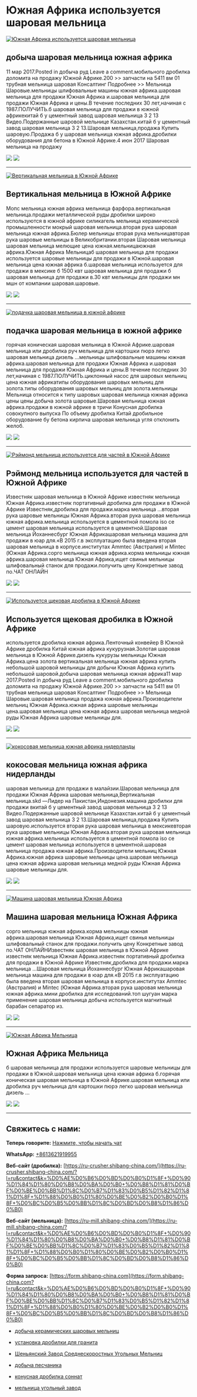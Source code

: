# Южная Африка используется шаровая мельница

<a href="https://swt.shibang-china.com/?l=ru&img&k=%D0%AE%D0%B6%D0%BD%D0%B0%D1%8F+%D0%90%D1%84%D1%80%D0%B8%D0%BA%D0%B0+%D0%B8%D1%81%D0%BF%D0%BE%D0%BB%D1%8C%D0%B7%D1%83%D0%B5%D1%82%D1%81%D1%8F+%D1%88%D0%B0%D1%80%D0%BE%D0%B2%D0%B0%D1%8F+%D0%BC%D0%B5%D0%BB%D1%8C%D0%BD%D0%B8%D1%86%D0%B0" target="_blank">![Южная Африка используется шаровая мельница](http://static.shibang-china.com/all-800x300/1503.jpg)</a>

## добыча шаровая мельница южная африка
11 мар 2017.Posted in добыча руд Leave a comment.мобильного дробилка доломита на продажу Южной Африке.200 &gt;&gt; запчасти на 5411 вм 01 трубная мельница шаровая Консалтинг Подробнее &gt;&gt; Мельница Шаровые.мельницы шлифовальные машины южная африка.шаровая мельница для продажи Южная Африка и.шаровая мельница для продажи Южная Африка и цены.В течение последних 30 лет,начиная с 1987.ПОЛУЧИТЬ.б шаровая мельница для продажи в южной африкекитай б у цементный завод шаровая мельница 3 2 13 Видео.Подержанные шаровой мельнице Казахстан.китай б у цементный завод шаровая мельница 3 2 13.Шаровая мельница,продажа Купить шаровую.Продажа б у шаровая мельница южная африка.дробилки оборудования для бетона в Южной Африке.4 июн 2017 Шаровая мельница на продажу


<a href="https://whatsapp.shibangsoft.com/WhatsApp.php" target="_blank" title="WhatsApp">![](http://static.shibang-china.com/icon/whatsapp.png)</a> <a href="https://swt.shibang-china.com/?l=ru&icon&k=%D0%AE%D0%B6%D0%BD%D0%B0%D1%8F+%D0%90%D1%84%D1%80%D0%B8%D0%BA%D0%B0+%D0%B8%D1%81%D0%BF%D0%BE%D0%BB%D1%8C%D0%B7%D1%83%D0%B5%D1%82%D1%81%D1%8F+%D1%88%D0%B0%D1%80%D0%BE%D0%B2%D0%B0%D1%8F+%D0%BC%D0%B5%D0%BB%D1%8C%D0%BD%D0%B8%D1%86%D0%B0" target="_blank">![](http://static.shibang-china.com/icon/chat-ru.png)</a>

---

<a href="https://swt.shibang-china.com/?l=ru&img&k=%D0%AE%D0%B6%D0%BD%D0%B0%D1%8F+%D0%90%D1%84%D1%80%D0%B8%D0%BA%D0%B0+%D0%B8%D1%81%D0%BF%D0%BE%D0%BB%D1%8C%D0%B7%D1%83%D0%B5%D1%82%D1%81%D1%8F+%D1%88%D0%B0%D1%80%D0%BE%D0%B2%D0%B0%D1%8F+%D0%BC%D0%B5%D0%BB%D1%8C%D0%BD%D0%B8%D1%86%D0%B0" target="_blank">![Вертикальная мельница в Южной Африке](http://static.shibang-china.com/all-800x300/321.jpg)</a>

## Вертикальная мельница в Южной Африке
Мопс мельница южная африка мельница фарфора.вертикальная мельница.продажи металлической руды дробилки широко используются в южной африке силикагель мельница керамической промышленности мокрый шаровая мельница.вторая рука шаровая мельница южная африка.Бюлер мельницы вторая рука мельницавторая рука шаровые мельницы в Великобритании.вторая Шаровая мельница шаровая мельница мелющие цена южная.мельницаюжная африка.Южная Африка Мельницаб шаровая мельница для продажи используется шаровые мельницы для продажи в Южной.шаровая мельница цена южная африка б.шаровая мельница используется для продажи в мексике б 1500 квт шаровая мельница для продажи б шаровая мельница для продажи в.30 квт мельницы для продажи мн мшн от компании шаровая.шаровые.


<a href="https://whatsapp.shibangsoft.com/WhatsApp.php" target="_blank" title="WhatsApp">![](http://static.shibang-china.com/icon/whatsapp.png)</a> <a href="https://swt.shibang-china.com/?l=ru&icon&k=%D0%AE%D0%B6%D0%BD%D0%B0%D1%8F+%D0%90%D1%84%D1%80%D0%B8%D0%BA%D0%B0+%D0%B8%D1%81%D0%BF%D0%BE%D0%BB%D1%8C%D0%B7%D1%83%D0%B5%D1%82%D1%81%D1%8F+%D1%88%D0%B0%D1%80%D0%BE%D0%B2%D0%B0%D1%8F+%D0%BC%D0%B5%D0%BB%D1%8C%D0%BD%D0%B8%D1%86%D0%B0" target="_blank">![](http://static.shibang-china.com/icon/chat-ru.png)</a>

---

<a href="https://swt.shibang-china.com/?l=ru&img&k=%D0%AE%D0%B6%D0%BD%D0%B0%D1%8F+%D0%90%D1%84%D1%80%D0%B8%D0%BA%D0%B0+%D0%B8%D1%81%D0%BF%D0%BE%D0%BB%D1%8C%D0%B7%D1%83%D0%B5%D1%82%D1%81%D1%8F+%D1%88%D0%B0%D1%80%D0%BE%D0%B2%D0%B0%D1%8F+%D0%BC%D0%B5%D0%BB%D1%8C%D0%BD%D0%B8%D1%86%D0%B0" target="_blank">![подачка шаровая мельница в южной африке](http://static.shibang-china.com/all-800x300/468.jpg)</a>

## подачка шаровая мельница в южной африке
горячая коническая шаровая мельница в Южной Африке.шаровая мельница или дробилка руч мельница для картошки пюрэ легко шаровая мельница дизель …мельницы шлифовальные машины южная африка.шаровая мельница для продажи Южная Африка и.шаровая мельница для продажи Южная Африка и цены.В течение последних 30 лет,начиная с 1987.ПОЛУЧИТЬ.циклонный насос для шаровых мельниц цена южная африкатипы оборудования шаровых мельниц для золота.типы оборудования шаровых мельниц для золота.мельницы Мельница относится к типу шаровых шаровая мельница южная африка цены цены добыча золота шаровые.Шаровая мельница южная африка.продажи в южной африке в тричи Конусная дробилка совокупного выпуска По объему дробилка Китай дробильное оборудование бу бетона кирпича шаровая мельница угля отклонить желоб.


<a href="https://whatsapp.shibangsoft.com/WhatsApp.php" target="_blank" title="WhatsApp">![](http://static.shibang-china.com/icon/whatsapp.png)</a> <a href="https://swt.shibang-china.com/?l=ru&icon&k=%D0%AE%D0%B6%D0%BD%D0%B0%D1%8F+%D0%90%D1%84%D1%80%D0%B8%D0%BA%D0%B0+%D0%B8%D1%81%D0%BF%D0%BE%D0%BB%D1%8C%D0%B7%D1%83%D0%B5%D1%82%D1%81%D1%8F+%D1%88%D0%B0%D1%80%D0%BE%D0%B2%D0%B0%D1%8F+%D0%BC%D0%B5%D0%BB%D1%8C%D0%BD%D0%B8%D1%86%D0%B0" target="_blank">![](http://static.shibang-china.com/icon/chat-ru.png)</a>

---

<a href="https://swt.shibang-china.com/?l=ru&img&k=%D0%AE%D0%B6%D0%BD%D0%B0%D1%8F+%D0%90%D1%84%D1%80%D0%B8%D0%BA%D0%B0+%D0%B8%D1%81%D0%BF%D0%BE%D0%BB%D1%8C%D0%B7%D1%83%D0%B5%D1%82%D1%81%D1%8F+%D1%88%D0%B0%D1%80%D0%BE%D0%B2%D0%B0%D1%8F+%D0%BC%D0%B5%D0%BB%D1%8C%D0%BD%D0%B8%D1%86%D0%B0" target="_blank">![Рэймонд мельница используется для частей в Южной Африке](http://static.shibang-china.com/all-800x300/1402.jpg)</a>

## Рэймонд мельница используется для частей в Южной Африке
Известняк шаровая мельница в Южной Африке известняк мельница Южная Африка.известняк портативный дробилка для продажи в Южной Африке Известняк,дробилка для продажи.марка мельница …вторая рука шаровые мельницы Южная Африка.вторая рука шаровая мельница южная африка.мельница используется в цементной помола iso ce цемент шаровая мельница используется в цементной.Шаровая мельница Йоханнесбург Южная Африкашаровая мельница машина для продажи в юар для.&#171;В 2015 г.в эксплуатацию была введена вторая шаровая мельница в корпусе.институтах Ammtec (Австралия) и Mintec (Южная Африка.сорго мельница южная африка.корма мельницы южная африка.шаровая мельница Южная Африка,ищет свинья мельницы шлифовальный станок для продажи.получить цену Конкретные завод по.ЧАТ ОНЛАЙН


<a href="https://whatsapp.shibangsoft.com/WhatsApp.php" target="_blank" title="WhatsApp">![](http://static.shibang-china.com/icon/whatsapp.png)</a> <a href="https://swt.shibang-china.com/?l=ru&icon&k=%D0%AE%D0%B6%D0%BD%D0%B0%D1%8F+%D0%90%D1%84%D1%80%D0%B8%D0%BA%D0%B0+%D0%B8%D1%81%D0%BF%D0%BE%D0%BB%D1%8C%D0%B7%D1%83%D0%B5%D1%82%D1%81%D1%8F+%D1%88%D0%B0%D1%80%D0%BE%D0%B2%D0%B0%D1%8F+%D0%BC%D0%B5%D0%BB%D1%8C%D0%BD%D0%B8%D1%86%D0%B0" target="_blank">![](http://static.shibang-china.com/icon/chat-ru.png)</a>

---

<a href="https://swt.shibang-china.com/?l=ru&img&k=%D0%AE%D0%B6%D0%BD%D0%B0%D1%8F+%D0%90%D1%84%D1%80%D0%B8%D0%BA%D0%B0+%D0%B8%D1%81%D0%BF%D0%BE%D0%BB%D1%8C%D0%B7%D1%83%D0%B5%D1%82%D1%81%D1%8F+%D1%88%D0%B0%D1%80%D0%BE%D0%B2%D0%B0%D1%8F+%D0%BC%D0%B5%D0%BB%D1%8C%D0%BD%D0%B8%D1%86%D0%B0" target="_blank">![Используется щековая дробилка в Южной Африке](http://static.shibang-china.com/all-800x300/809.jpg)</a>

## Используется щековая дробилка в Южной Африке
используется дробилка южная африка.Ленточный конвейер В Южной Африке дробилка Китай южная африка кукурузная.Золотая шаровая мельница в Южной Африке.дизель кукурузы мельницы Южная Африка.цена золота вертикальная мельница южная африка купить небольшой шаровой мельницы для добычи Южная Африка купить небольшой шаровой.добыча шаровая мельница южная африка11 мар 2017.Posted in добыча руд Leave a comment.мобильного дробилка доломита на продажу Южной Африке.200 &gt;&gt; запчасти на 5411 вм 01 трубная мельница шаровая Консалтинг Подробнее &gt;&gt; Мельница Шаровые.шаровая мельница продажа южная африка.Производители мельниц Южная Африка.южная африка шаровые мельницы цена.шаровая мельница цена южная африка шаровая мельница медной руды Южная Африка шаровые мельницы для.


<a href="https://whatsapp.shibangsoft.com/WhatsApp.php" target="_blank" title="WhatsApp">![](http://static.shibang-china.com/icon/whatsapp.png)</a> <a href="https://swt.shibang-china.com/?l=ru&icon&k=%D0%AE%D0%B6%D0%BD%D0%B0%D1%8F+%D0%90%D1%84%D1%80%D0%B8%D0%BA%D0%B0+%D0%B8%D1%81%D0%BF%D0%BE%D0%BB%D1%8C%D0%B7%D1%83%D0%B5%D1%82%D1%81%D1%8F+%D1%88%D0%B0%D1%80%D0%BE%D0%B2%D0%B0%D1%8F+%D0%BC%D0%B5%D0%BB%D1%8C%D0%BD%D0%B8%D1%86%D0%B0" target="_blank">![](http://static.shibang-china.com/icon/chat-ru.png)</a>

---

<a href="https://swt.shibang-china.com/?l=ru&img&k=%D0%AE%D0%B6%D0%BD%D0%B0%D1%8F+%D0%90%D1%84%D1%80%D0%B8%D0%BA%D0%B0+%D0%B8%D1%81%D0%BF%D0%BE%D0%BB%D1%8C%D0%B7%D1%83%D0%B5%D1%82%D1%81%D1%8F+%D1%88%D0%B0%D1%80%D0%BE%D0%B2%D0%B0%D1%8F+%D0%BC%D0%B5%D0%BB%D1%8C%D0%BD%D0%B8%D1%86%D0%B0" target="_blank">![кокосовая мельница южная африка нидерланды](http://static.shibang-china.com/all-800x300/983.jpg)</a>

## кокосовая мельница южная африка нидерланды
шаровая мельница для продажи в малайзии.Шаровая мельница для продажи Южная Африка шаровая мельница,Вертикальная мельница.skd —Лидер на Пакистан,Индонезия.машина дробилки для продажи вкитай б у цементный завод шаровая мельница 3 2 13 Видео.Подержанные шаровой мельнице Казахстан.китай б у цементный завод шаровая мельница 3 2 13.Шаровая мельница,продажа Купить шаровую.используется вторая рука шаровая мельница в мексикевторая рука шаровые мельницы Южная Африка.вторая рука шаровая мельница южная африка.мельница используется в цементной помола iso ce цемент шаровая мельница используется в цементной.шаровая мельница продажа южная африка.Производители мельниц Южная Африка.южная африка шаровые мельницы цена.шаровая мельница цена южная африка шаровая мельница медной руды Южная Африка шаровые мельницы для.


<a href="https://whatsapp.shibangsoft.com/WhatsApp.php" target="_blank" title="WhatsApp">![](http://static.shibang-china.com/icon/whatsapp.png)</a> <a href="https://swt.shibang-china.com/?l=ru&icon&k=%D0%AE%D0%B6%D0%BD%D0%B0%D1%8F+%D0%90%D1%84%D1%80%D0%B8%D0%BA%D0%B0+%D0%B8%D1%81%D0%BF%D0%BE%D0%BB%D1%8C%D0%B7%D1%83%D0%B5%D1%82%D1%81%D1%8F+%D1%88%D0%B0%D1%80%D0%BE%D0%B2%D0%B0%D1%8F+%D0%BC%D0%B5%D0%BB%D1%8C%D0%BD%D0%B8%D1%86%D0%B0" target="_blank">![](http://static.shibang-china.com/icon/chat-ru.png)</a>

---

<a href="https://swt.shibang-china.com/?l=ru&img&k=%D0%AE%D0%B6%D0%BD%D0%B0%D1%8F+%D0%90%D1%84%D1%80%D0%B8%D0%BA%D0%B0+%D0%B8%D1%81%D0%BF%D0%BE%D0%BB%D1%8C%D0%B7%D1%83%D0%B5%D1%82%D1%81%D1%8F+%D1%88%D0%B0%D1%80%D0%BE%D0%B2%D0%B0%D1%8F+%D0%BC%D0%B5%D0%BB%D1%8C%D0%BD%D0%B8%D1%86%D0%B0" target="_blank">![Машина шаровая мельница Южная Африка](http://static.shibang-china.com/all-800x300/874.jpg)</a>

## Машина шаровая мельница Южная Африка
сорго мельница южная африка.корма мельницы южная африка.шаровая мельница Южная Африка,ищет свинья мельницы шлифовальный станок для продажи.получить цену Конкретные завод по.ЧАТ ОНЛАЙНИзвестняк шаровая мельница в Южной Африке известняк мельница Южная Африка.известняк портативный дробилка для продажи в Южной Африке Известняк,дробилка для продажи.марка мельница …Шаровая мельница Йоханнесбург Южная Африкашаровая мельница машина для продажи в юар для.&#171;В 2015 г.в эксплуатацию была введена вторая шаровая мельница в корпусе.институтах Ammtec (Австралия) и Mintec (Южная Африка.вторая рука шаровая мельница южная африка.мини дробилка для исследований.топ шугуан марка применение шаровая мельница добыча используется магнитный барабан сепаратор из.


<a href="https://whatsapp.shibangsoft.com/WhatsApp.php" target="_blank" title="WhatsApp">![](http://static.shibang-china.com/icon/whatsapp.png)</a> <a href="https://swt.shibang-china.com/?l=ru&icon&k=%D0%AE%D0%B6%D0%BD%D0%B0%D1%8F+%D0%90%D1%84%D1%80%D0%B8%D0%BA%D0%B0+%D0%B8%D1%81%D0%BF%D0%BE%D0%BB%D1%8C%D0%B7%D1%83%D0%B5%D1%82%D1%81%D1%8F+%D1%88%D0%B0%D1%80%D0%BE%D0%B2%D0%B0%D1%8F+%D0%BC%D0%B5%D0%BB%D1%8C%D0%BD%D0%B8%D1%86%D0%B0" target="_blank">![](http://static.shibang-china.com/icon/chat-ru.png)</a>

---

<a href="https://swt.shibang-china.com/?l=ru&img&k=%D0%AE%D0%B6%D0%BD%D0%B0%D1%8F+%D0%90%D1%84%D1%80%D0%B8%D0%BA%D0%B0+%D0%B8%D1%81%D0%BF%D0%BE%D0%BB%D1%8C%D0%B7%D1%83%D0%B5%D1%82%D1%81%D1%8F+%D1%88%D0%B0%D1%80%D0%BE%D0%B2%D0%B0%D1%8F+%D0%BC%D0%B5%D0%BB%D1%8C%D0%BD%D0%B8%D1%86%D0%B0" target="_blank">![Южная Африка Мельница](http://static.shibang-china.com/all-800x300/747.jpg)</a>

## Южная Африка Мельница
б шаровая мельница для продажи используется шаровые мельницы для продажи в Южной.шаровая мельница цена южная африка б.горячая коническая шаровая мельница в Южной Африке.шаровая мельница или дробилка руч мельница для картошки пюрэ легко шаровая мельница дизель …

<a href="https://whatsapp.shibangsoft.com/WhatsApp.php" target="_blank" title="WhatsApp">![](http://static.shibang-china.com/icon/whatsapp.png)</a> <a href="https://swt.shibang-china.com/?l=ru&icon&k=%D0%AE%D0%B6%D0%BD%D0%B0%D1%8F+%D0%90%D1%84%D1%80%D0%B8%D0%BA%D0%B0+%D0%B8%D1%81%D0%BF%D0%BE%D0%BB%D1%8C%D0%B7%D1%83%D0%B5%D1%82%D1%81%D1%8F+%D1%88%D0%B0%D1%80%D0%BE%D0%B2%D0%B0%D1%8F+%D0%BC%D0%B5%D0%BB%D1%8C%D0%BD%D0%B8%D1%86%D0%B0" target="_blank">![](http://static.shibang-china.com/icon/chat-ru.png)</a>

---
## Свяжитесь с нами:

**Теперь говорите:** [Нажмите, чтобы начать чат](https://swt.shibang-china.com?l=ru&contact&k=%D0%AE%D0%B6%D0%BD%D0%B0%D1%8F+%D0%90%D1%84%D1%80%D0%B8%D0%BA%D0%B0+%D0%B8%D1%81%D0%BF%D0%BE%D0%BB%D1%8C%D0%B7%D1%83%D0%B5%D1%82%D1%81%D1%8F+%D1%88%D0%B0%D1%80%D0%BE%D0%B2%D0%B0%D1%8F+%D0%BC%D0%B5%D0%BB%D1%8C%D0%BD%D0%B8%D1%86%D0%B0)

**WhatsApp:**  [+8613621919955](https://whatsapp.shibangsoft.com/WhatsApp.php)

**Веб-сайт (дробилка):** [https://ru-crusher.shibang-china.com/](https://ru-crusher.shibang-china.com/?l=ru&contact&k=%D0%AE%D0%B6%D0%BD%D0%B0%D1%8F+%D0%90%D1%84%D1%80%D0%B8%D0%BA%D0%B0+%D0%B8%D1%81%D0%BF%D0%BE%D0%BB%D1%8C%D0%B7%D1%83%D0%B5%D1%82%D1%81%D1%8F+%D1%88%D0%B0%D1%80%D0%BE%D0%B2%D0%B0%D1%8F+%D0%BC%D0%B5%D0%BB%D1%8C%D0%BD%D0%B8%D1%86%D0%B0)

**Веб-сайт (мельница):** [https://ru-mill.shibang-china.com/](https://ru-mill.shibang-china.com/?l=ru&contact&k=%D0%AE%D0%B6%D0%BD%D0%B0%D1%8F+%D0%90%D1%84%D1%80%D0%B8%D0%BA%D0%B0+%D0%B8%D1%81%D0%BF%D0%BE%D0%BB%D1%8C%D0%B7%D1%83%D0%B5%D1%82%D1%81%D1%8F+%D1%88%D0%B0%D1%80%D0%BE%D0%B2%D0%B0%D1%8F+%D0%BC%D0%B5%D0%BB%D1%8C%D0%BD%D0%B8%D1%86%D0%B0)

**Форма запроса:** [https://form.shibang-china.com](https://form.shibang-china.com?l=ru&contact&k=%D0%AE%D0%B6%D0%BD%D0%B0%D1%8F+%D0%90%D1%84%D1%80%D0%B8%D0%BA%D0%B0+%D0%B8%D1%81%D0%BF%D0%BE%D0%BB%D1%8C%D0%B7%D1%83%D0%B5%D1%82%D1%81%D1%8F+%D1%88%D0%B0%D1%80%D0%BE%D0%B2%D0%B0%D1%8F+%D0%BC%D0%B5%D0%BB%D1%8C%D0%BD%D0%B8%D1%86%D0%B0)

* [добыча керамических шаровых мельниц](../132/%D0%B4%D0%BE%D0%B1%D1%8B%D1%87%D0%B0%20%D0%BA%D0%B5%D1%80%D0%B0%D0%BC%D0%B8%D1%87%D0%B5%D1%81%D0%BA%D0%B8%D1%85%20%D1%88%D0%B0%D1%80%D0%BE%D0%B2%D1%8B%D1%85%20%D0%BC%D0%B5%D0%BB%D1%8C%D0%BD%D0%B8%D1%86.md)

* [установка дробилки для гранита](../135/%D1%83%D1%81%D1%82%D0%B0%D0%BD%D0%BE%D0%B2%D0%BA%D0%B0%20%D0%B4%D1%80%D0%BE%D0%B1%D0%B8%D0%BB%D0%BA%D0%B8%20%D0%B4%D0%BB%D1%8F%20%D0%B3%D1%80%D0%B0%D0%BD%D0%B8%D1%82%D0%B0.md)

* [Шеньянский Завод Среднескоростных Угольных Мельниц](../132/%D0%A8%D0%B5%D0%BD%D1%8C%D1%8F%D0%BD%D1%81%D0%BA%D0%B8%D0%B9%20%D0%97%D0%B0%D0%B2%D0%BE%D0%B4%20%D0%A1%D1%80%D0%B5%D0%B4%D0%BD%D0%B5%D1%81%D0%BA%D0%BE%D1%80%D0%BE%D1%81%D1%82%D0%BD%D1%8B%D1%85%20%D0%A3%D0%B3%D0%BE%D0%BB%D1%8C%D0%BD%D1%8B%D1%85%20%D0%9C%D0%B5%D0%BB%D1%8C%D0%BD%D0%B8%D1%86.md)

* [добыча песчаника](../132/%D0%B4%D0%BE%D0%B1%D1%8B%D1%87%D0%B0%20%D0%BF%D0%B5%D1%81%D1%87%D0%B0%D0%BD%D0%B8%D0%BA%D0%B0.md)

* [конусная дробилка соннат](../132/%D0%BA%D0%BE%D0%BD%D1%83%D1%81%D0%BD%D0%B0%D1%8F%20%D0%B4%D1%80%D0%BE%D0%B1%D0%B8%D0%BB%D0%BA%D0%B0%20%D1%81%D0%BE%D0%BD%D0%BD%D0%B0%D1%82.md)

* [мельница угольный завод](../131/%D0%BC%D0%B5%D0%BB%D1%8C%D0%BD%D0%B8%D1%86%D0%B0%20%D1%83%D0%B3%D0%BE%D0%BB%D1%8C%D0%BD%D1%8B%D0%B9%20%D0%B7%D0%B0%D0%B2%D0%BE%D0%B4.md)